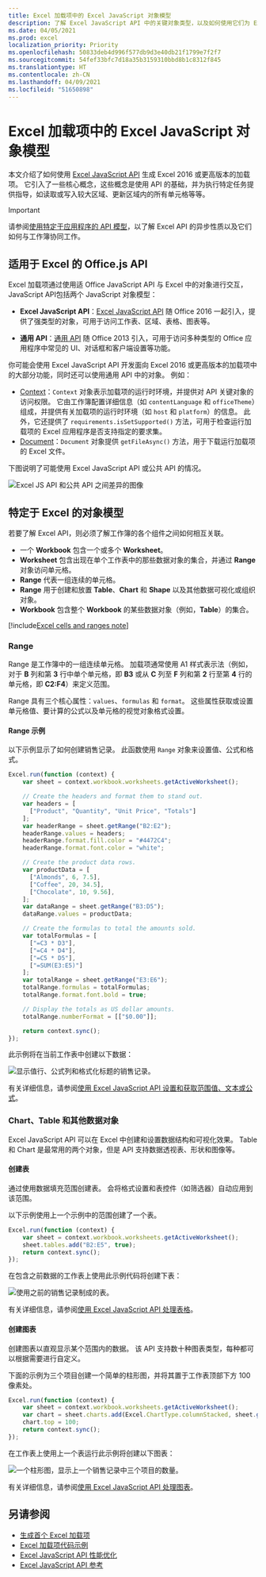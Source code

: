 ```yaml
---
title: Excel 加载项中的 Excel JavaScript 对象模型
description: 了解 Excel JavaScript API 中的关键对象类型，以及如何使用它们为 Excel 构建加载项。
ms.date: 04/05/2021
ms.prod: excel
localization_priority: Priority
ms.openlocfilehash: 50833deb4d996f577db9d3e40db21f1799e7f2f7
ms.sourcegitcommit: 54fef33bfc7d18a35b3159310bbd8b1c8312f845
ms.translationtype: HT
ms.contentlocale: zh-CN
ms.lasthandoff: 04/09/2021
ms.locfileid: "51650898"
---
```

# <a name="excel-javascript-object-model-in-office-add-ins"></a>Excel 加载项中的 Excel JavaScript 对象模型

本文介绍了如何使用 [Excel JavaScript API](../reference/overview/excel-add-ins-reference-overview.md) 生成 Excel 2016 或更高版本的加载项。 它引入了一些核心概念，这些概念是使用 API 的基础，并为执行特定任务提供指导，如读取或写入较大区域、更新区域内的所有单元格等等。

> [!IMPORTANT]
> 请参阅[使用特定于应用程序的 API 模型](../develop/application-specific-api-model.md)，以了解 Excel API 的异步性质以及它们如何与工作簿协同工作。  

## <a name="officejs-apis-for-excel"></a>适用于 Excel 的 Office.js API

Excel 加载项通过使用适 Office JavaScript API 与 Excel 中的对象进行交互，JavaScript API包括两个 JavaScript 对象模型：

* **Excel JavaScript API**：[Excel JavaScript API](../reference/overview/excel-add-ins-reference-overview.md) 随 Office 2016 一起引入，提供了强类型的对象，可用于访问工作表、区域、表格、图表等。

* **通用 API**：[通用 API](/javascript/api/office) 随 Office 2013 引入，可用于访问多种类型的 Office 应用程序中常见的 UI、对话框和客户端设置等功能。

你可能会使用 Excel JavaScript API 开发面向 Excel 2016 或更高版本的加载项中的大部分功能，同时还可以使用通用 API 中的对象。 例如：

* [Context](/javascript/api/office/office.context)：`Context` 对象表示加载项的运行时环境，并提供对 API 关键对象的访问权限。 它由工作簿配置详细信息（如 `contentLanguage` 和 `officeTheme`）组成，并提供有关加载项的运行时环境（如 `host` 和 `platform`）的信息。 此外，它还提供了 `requirements.isSetSupported()` 方法，可用于检查运行加载项的 Excel 应用程序是否支持指定的要求集。
* [Document](/javascript/api/office/office.document)：`Document` 对象提供 `getFileAsync()` 方法，用于下载运行加载项的 Excel 文件。

下图说明了可能使用 Excel JavaScript API 或公共 API 的情况。

![Excel JS API 和公共 API 之间差异的图像](../images/excel-js-api-common-api.png)

## <a name="excel-specific-object-model"></a>特定于 Excel 的对象模型

若要了解 Excel API，则必须了解工作簿的各个组件之间如何相互关联。

* 一个 **Workbook** 包含一个或多个 **Worksheet**。
* **Worksheet** 包含出现在单个工作表中的那些数据对象的集合，并通过 **Range** 对象访问单元格。
* **Range** 代表一组连续的单元格。
* **Range** 用于创建和放置 **Table**、**Chart** 和 **Shape** 以及其他数据可视化或组织对象。
* **Workbook** 包含整个 **Workbook** 的某些数据对象（例如，**Table**）的集合。

[!include[Excel cells and ranges note](../includes/note-excel-cells-and-ranges.md)]

### <a name="ranges"></a>Range

Range 是工作簿中的一组连续单元格。 加载项通常使用 A1 样式表示法（例如，对于 **B** 列和第 **3** 行中单个单元格，即 **B3** 或从 **C** 列至 **F** 列和第 **2** 行至第 **4** 行的单元格，即 **C2:F4**）来定义范围。

Range 具有三个核心属性：`values`、`formulas` 和 `format`。 这些属性获取或设置单元格值、要计算的公式以及单元格的视觉对象格式设置。

#### <a name="range-sample"></a>Range 示例

以下示例显示了如何创建销售记录。 此函数使用 `Range` 对象来设置值、公式和格式。

```js
Excel.run(function (context) {
    var sheet = context.workbook.worksheets.getActiveWorksheet();

    // Create the headers and format them to stand out.
    var headers = [
      ["Product", "Quantity", "Unit Price", "Totals"]
    ];
    var headerRange = sheet.getRange("B2:E2");
    headerRange.values = headers;
    headerRange.format.fill.color = "#4472C4";
    headerRange.format.font.color = "white";

    // Create the product data rows.
    var productData = [
      ["Almonds", 6, 7.5],
      ["Coffee", 20, 34.5],
      ["Chocolate", 10, 9.56],
    ];
    var dataRange = sheet.getRange("B3:D5");
    dataRange.values = productData;

    // Create the formulas to total the amounts sold.
    var totalFormulas = [
      ["=C3 * D3"],
      ["=C4 * D4"],
      ["=C5 * D5"],
      ["=SUM(E3:E5)"]
    ];
    var totalRange = sheet.getRange("E3:E6");
    totalRange.formulas = totalFormulas;
    totalRange.format.font.bold = true;

    // Display the totals as US dollar amounts.
    totalRange.numberFormat = [["$0.00"]];

    return context.sync();
});
```

此示例将在当前工作表中创建以下数据：

![显示值行、公式列和格式化标题的销售记录。](../images/excel-overview-range-sample.png)

有关详细信息，请参阅[使用 Excel JavaScript API 设置和获取范围值、文本或公式](excel-add-ins-ranges-set-get-values.md)。

### <a name="charts-tables-and-other-data-objects"></a>Chart、Table 和其他数据对象

Excel JavaScript API 可以在 Excel 中创建和设置数据结构和可视化效果。 Table 和 Chart 是最常用的两个对象，但是 API 支持数据透视表、形状和图像等。

#### <a name="creating-a-table"></a>创建表

通过使用数据填充范围创建表。 会将格式设置和表控件（如筛选器）自动应用到该范围。

以下示例使用上一个示例中的范围创建了一个表。

```js
Excel.run(function (context) {
    var sheet = context.workbook.worksheets.getActiveWorksheet();
    sheet.tables.add("B2:E5", true);
    return context.sync();
});
```

在包含之前数据的工作表上使用此示例代码将创建下表：

![使用之前的销售记录制成的表。](../images/excel-overview-table-sample.png)

有关详细信息，请参阅[使用 Excel JavaScript API 处理表格](excel-add-ins-tables.md)。

#### <a name="creating-a-chart"></a>创建图表

创建图表以直观显示某个范围内的数据。 该 API 支持数十种图表类型，每种都可以根据需要进行自定义。

下面的示例为三个项目创建一个简单的柱形图，并将其置于工作表顶部下方 100 像素处。

```js
Excel.run(function (context) {
    var sheet = context.workbook.worksheets.getActiveWorksheet();
    var chart = sheet.charts.add(Excel.ChartType.columnStacked, sheet.getRange("B3:C5"));
    chart.top = 100;
    return context.sync();
});
```

在工作表上使用上一个表运行此示例将创建以下图表：

![一个柱形图，显示上一个销售记录中三个项目的数量。](../images/excel-overview-chart-sample.png)

有关详细信息，请参阅[使用 Excel JavaScript API 处理图表](excel-add-ins-charts.md)。

## <a name="see-also"></a>另请参阅

* [生成首个 Excel 加载项](../quickstarts/excel-quickstart-jquery.md)
* [Excel 加载项代码示例](https://developer.microsoft.com/office/gallery/?filterBy=Samples,Excel)
* [Excel JavaScript API 性能优化](../excel/performance.md)
* [Excel JavaScript API 参考](../reference/overview/excel-add-ins-reference-overview.md)
